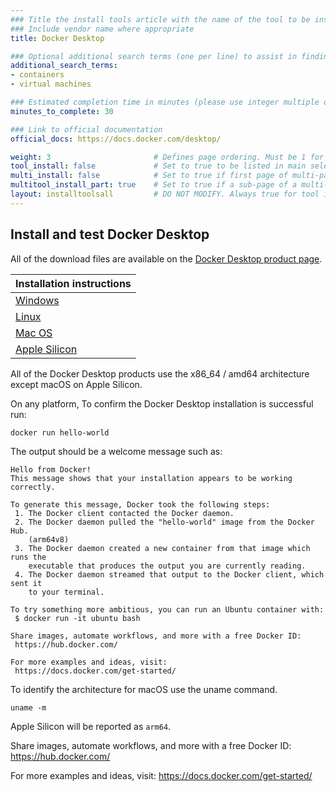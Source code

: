 ```yaml
---
### Title the install tools article with the name of the tool to be installed
### Include vendor name where appropriate
title: Docker Desktop

### Optional additional search terms (one per line) to assist in finding the article
additional_search_terms:
- containers
- virtual machines

### Estimated completion time in minutes (please use integer multiple of 5)
minutes_to_complete: 30

### Link to official documentation
official_docs: https://docs.docker.com/desktop/

weight: 3                       # Defines page ordering. Must be 1 for first (or only) page.
tool_install: false             # Set to true to be listed in main selection page, else false
multi_install: false            # Set to true if first page of multi-page article, else false
multitool_install_part: true    # Set to true if a sub-page of a multi-page article, else false
layout: installtoolsall         # DO NOT MODIFY. Always true for tool install articles
---
```

## Install and test Docker Desktop

All of the download files are available on the 
[Docker Desktop product page](https://www.docker.com/products/docker-desktop/).

| Installation instructions |
|-------|
| [Windows](https://docs.docker.com/desktop/install/windows-install/) |
| [Linux](https://docs.docker.com/desktop/install/linux-install/) |
| [Mac OS](https://docs.docker.com/desktop/install/mac-install) |
| [Apple Silicon](https://docs.docker.com/desktop/mac/apple-silicon/) |

All of the Docker Desktop products use the x86_64 / amd64 architecture except macOS on Apple Silicon.

On any platform, To confirm the Docker Desktop installation is successful run:

```console
docker run hello-world
```

The output should be a welcome message such as:

```output
Hello from Docker!
This message shows that your installation appears to be working correctly.

To generate this message, Docker took the following steps:
 1. The Docker client contacted the Docker daemon.
 2. The Docker daemon pulled the "hello-world" image from the Docker Hub.
    (arm64v8)
 3. The Docker daemon created a new container from that image which runs the
    executable that produces the output you are currently reading.
 4. The Docker daemon streamed that output to the Docker client, which sent it
    to your terminal.

To try something more ambitious, you can run an Ubuntu container with:
 $ docker run -it ubuntu bash

Share images, automate workflows, and more with a free Docker ID:
 https://hub.docker.com/

For more examples and ideas, visit:
 https://docs.docker.com/get-started/

```

To identify the architecture for macOS use the uname command. 

```console
uname -m
```

Apple Silicon will be reported as `arm64`.

Share images, automate workflows, and more with a free Docker ID:
 https://hub.docker.com/

For more examples and ideas, visit:
 https://docs.docker.com/get-started/
